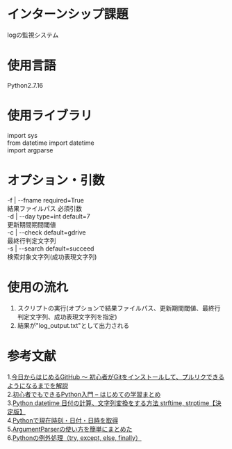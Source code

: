 # インターンシップ課題
logの監視システム
# 使用言語
Python2.7.16  
# 使用ライブラリ
import sys  
from datetime import datetime  
import argparse
# オプション・引数
-f | --fname required=True  
  結果ファイルパス 必須引数  
-d | --day type=int default=7  
  更新期間期間閾値  
-c | --check default=gdrive  
  最終行判定文字列  
-s | --search default=succeed  
  検索対象文字列(成功表現文字列)
# 使用の流れ
1. スクリプトの実行(オプションで結果ファイルパス、更新期間閾値、最終行判定文字列、成功表現文字列を指定)  
2. 結果が"log_output.txt"として出力される
# 参考文献
1.[今日からはじめるGitHub 〜 初心者がGitをインストールして、プルリクできるようになるまでを解説](https://employment.en-japan.com/engineerhub/entry/2017/01/31/110000)  
2.[初心者でもできるPython入門 – はじめての学習まとめ](https://codeaid.jp/py-novice/)  
3.[Python datetime 日付の計算、文字列変換をする方法 strftime, strptime【決定版】](https://qiita.com/7110/items/4ece0ce9be0ce910ee90)  
4.[Pythonで現在時刻・日付・日時を取得](https://note.nkmk.me/python-datetime-now-today/)  
5.[ArgumentParserの使い方を簡単にまとめた](https://qiita.com/kzkadc/items/e4fc7bc9c003de1eb6d0#%E5%BF%85%E9%A0%88%E5%BC%95%E6%95%B0)  
6.[Pythonの例外処理（try, except, else, finally）](https://note.nkmk.me/python-try-except-else-finally/)
